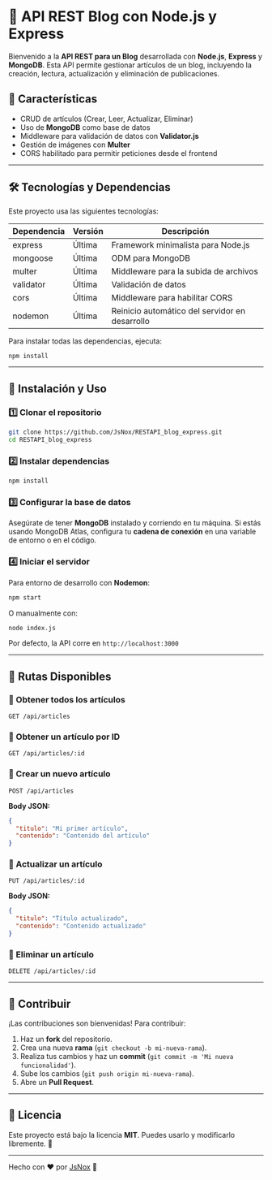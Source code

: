 # 🚀 API REST Blog con Node.js y Express

Bienvenido a la **API REST para un Blog** desarrollada con **Node.js**, **Express** y **MongoDB**. Esta API permite gestionar artículos de un blog, incluyendo la creación, lectura, actualización y eliminación de publicaciones.

## 📌 Características
- CRUD de artículos (Crear, Leer, Actualizar, Eliminar)
- Uso de **MongoDB** como base de datos
- Middleware para validación de datos con **Validator.js**
- Gestión de imágenes con **Multer**
- CORS habilitado para permitir peticiones desde el frontend

---

## 🛠️ Tecnologías y Dependencias
Este proyecto usa las siguientes tecnologías:

| Dependencia | Versión | Descripción |
|------------|---------|-------------|
| express    | Última  | Framework minimalista para Node.js |
| mongoose   | Última  | ODM para MongoDB |
| multer     | Última  | Middleware para la subida de archivos |
| validator  | Última  | Validación de datos |
| cors       | Última  | Middleware para habilitar CORS |
| nodemon    | Última  | Reinicio automático del servidor en desarrollo |

Para instalar todas las dependencias, ejecuta:
```sh
npm install
```

---

## 🚀 Instalación y Uso
### 1️⃣ Clonar el repositorio
```sh
git clone https://github.com/JsNox/RESTAPI_blog_express.git
cd RESTAPI_blog_express
```

### 2️⃣ Instalar dependencias
```sh
npm install
```

### 3️⃣ Configurar la base de datos
Asegúrate de tener **MongoDB** instalado y corriendo en tu máquina. Si estás usando MongoDB Atlas, configura tu **cadena de conexión** en una variable de entorno o en el código.

### 4️⃣ Iniciar el servidor
Para entorno de desarrollo con **Nodemon**:
```sh
npm start
```
O manualmente con:
```sh
node index.js
```

Por defecto, la API corre en `http://localhost:3000`

---

## 📌 Rutas Disponibles

### 🔹 Obtener todos los artículos
```http
GET /api/articles
```

### 🔹 Obtener un artículo por ID
```http
GET /api/articles/:id
```

### 🔹 Crear un nuevo artículo
```http
POST /api/articles
```
**Body JSON:**
```json
{
  "titulo": "Mi primer artículo",
  "contenido": "Contenido del artículo"
}
```

### 🔹 Actualizar un artículo
```http
PUT /api/articles/:id
```
**Body JSON:**
```json
{
  "titulo": "Título actualizado",
  "contenido": "Contenido actualizado"
}
```

### 🔹 Eliminar un artículo
```http
DELETE /api/articles/:id
```

---

## 🚀 Contribuir
¡Las contribuciones son bienvenidas! Para contribuir:
1. Haz un **fork** del repositorio.
2. Crea una nueva **rama** (`git checkout -b mi-nueva-rama`).
3. Realiza tus cambios y haz un **commit** (`git commit -m 'Mi nueva funcionalidad'`).
4. Sube los cambios (`git push origin mi-nueva-rama`).
5. Abre un **Pull Request**.

---

## 📜 Licencia
Este proyecto está bajo la licencia **MIT**. Puedes usarlo y modificarlo libremente. 🎉

---

Hecho con ❤️ por [JsNox](https://github.com/JsNox) 🚀

